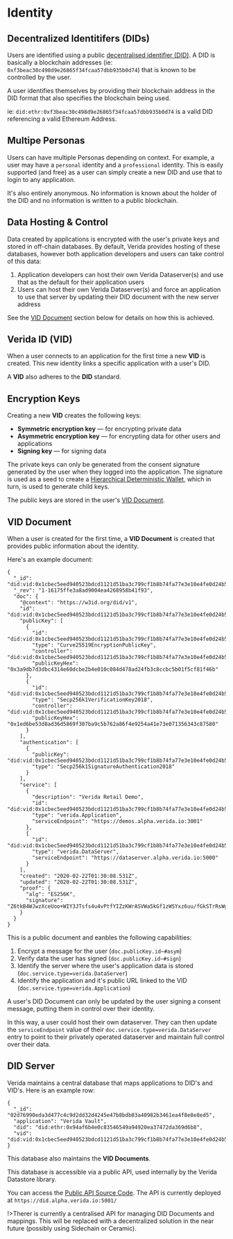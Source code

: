 # Identity

## Decentralized Identitifers (DIDs)

Users are identified using a public [decentralised identifier (DID)](https://w3c.github.io/did-core/). A DID is basically a blockchain addresses (ie: `0xf3beac30c498d9e26865f34fcaa57dbb935b0d74`) that is known to be controlled by the user.

A user identifies themselves by providing their blockchain address in the DID format that also specifies the blockchain being used.

ie: `did:ethr:0xf3beac30c498d9e26865f34fcaa57dbb935b0d74` is a valid DID referencing a valid Ethereum Address.

## Multipe Personas

Users can have multiple Personas depending on context. For example, a user may have a `personal` identity and a `professional` identity. This is easily supported (and free) as a user can simply create a new DID and use that to login to any application.

It's also entirely anonymous. No information is known about the holder of the DID and no information is written to a public blockchain.

## Data Hosting &amp; Control

Data created by applications is encrypted with the user's private keys and stored in off-chain databases. By default, Verida provides hosting of these databases, however both application developers and users can take control of this data:

1. Application developers can host their own Verida Dataserver(s) and use that as the default for their application users
2. Users can host their own Verida Dataserver(s) and force an application to use that server by updating their DID document with the new server address

See the [VID Document](#vid-document) section below for details on how this is achieved.

## Verida ID (VID)

When a user connects to an application for the first time a new **VID** is created. This new identity links a specific application with a user's DID.

A **VID** also adheres to the **DID** standard.

## Encryption Keys

Creating a new **VID** creates the following keys:

- **Symmetric encryption key** &mdash; for encrypting private data
- **Asymmetric encryption key** &mdash; for encrypting data for other users and applications
- **Signing key** &mdash; for signing data

The private keys can only be generated from the consent signature generated by the user when they logged into the application. The signature is used as a seed to create a [Hierarchical Deterministic Wallet](https://www.investopedia.com/terms/h/hd-wallet-hierarchical-deterministic-wallet.asp), which in turn, is used to generate child keys.

The public keys are stored in the user's [VID Document](#vid-document).

## VID Document

When a user is created for the first time, a **VID Document** is created that provides public information about the identity.

Here's an example document:

```
{
  "_id": "did:vid:0x1cbec5eed940523bdcd1121d51ba3c799cf1b8b74fa77e3e10e4fe0d24b5e772",
  "_rev": "1-16175ffe3a8ad9004ea4268958b41f93",
  "doc": {
    "@context": "https://w3id.org/did/v1",
    "id": "did:vid:0x1cbec5eed940523bdcd1121d51ba3c799cf1b8b74fa77e3e10e4fe0d24b5e772",
    "publicKey": [
      {
        "id": "did:vid:0x1cbec5eed940523bdcd1121d51ba3c799cf1b8b74fa77e3e10e4fe0d24b5e772#asym",
        "type": "Curve25519EncryptionPublicKey",
        "controller": "did:vid:0x1cbec5eed940523bdcd1121d51ba3c799cf1b8b74fa77e3e10e4fe0d24b5e772",
        "publicKeyHex": "0x3a9db7d3dbc4314e60dcbe2b4e010c084d478ad24fb3c8ccbc5b01f5cf81f46b"
      },
      {
        "id": "did:vid:0x1cbec5eed940523bdcd1121d51ba3c799cf1b8b74fa77e3e10e4fe0d24b5e772#sign",
        "type": "Secp256k1VerificationKey2018",
        "controller": "did:vid:0x1cbec5eed940523bdcd1121d51ba3c799cf1b8b74fa77e3e10e4fe0d24b5e772",
        "publicKeyHex": "0x1ed6be53d8ad36d5869f307ba9c5b762a86f4e9254a41e73e071356343c87580"
      }
    ],
    "authentication": [
      {
        "publicKey": "did:vid:0x1cbec5eed940523bdcd1121d51ba3c799cf1b8b74fa77e3e10e4fe0d24b5e772#sign",
        "type": "Secp256k1SignatureAuthentication2018"
      }
    ],
    "service": [
      {
        "description": "Verida Retail Demo",
        "id": "did:vid:0x1cbec5eed940523bdcd1121d51ba3c799cf1b8b74fa77e3e10e4fe0d24b5e772#application",
        "type": "verida.Application",
        "serviceEndpoint": "https://demos.alpha.verida.io:3001"
      },
      {
        "id": "did:vid:0x1cbec5eed940523bdcd1121d51ba3c799cf1b8b74fa77e3e10e4fe0d24b5e772#dataserver",
        "type": "verida.DataServer",
        "serviceEndpoint": "https://dataserver.alpha.verida.io:5000"
      }
    ],
    "created": "2020-02-22T01:30:08.531Z",
    "updated": "2020-02-22T01:30:08.531Z",
    "proof": {
      "alg": "ES256K",
      "signature": "Z6tkB4WJwzXceUoo+WIY3JTsfs4u4vPtfYIZzKWrASVWa5kGf1zWSYxz6uu/fGkSTrRsWgU78f9ppLtG/0lxDw=="
    }
  }
}
```

This is a public document and eanbles the following capabilities:

1. Encrypt a message for the user (`doc.publicKey.id~#asym`)
1. Verify data the user has signed (`doc.publicKey.id~#sign`)
1. Identify the server where the user's application data is stored (`doc.service.type=verida.DataServer`)
1. Identify the application and it's public URL linked to the VID (`doc.service.type=verida.Application`)

A user's DID Document can only be updated by the user signing a consent message, putting them in control over their identity.

In this way, a user could host their own dataserver. They can then update the `serviceEndpoint` value of their `doc.service.type=verida.DataServer` entry to point to their privately operated dataserver and maintain full control over their data.

## DID Server

Verida maintains a central database that maps applications to DID's and VID's. Here is an example row:

```
{
  "_id": "02d76990eda3d477c4c9d2dd32d4245e47b8bdb03a40982b3461ea4f8e8e8ed5",
  "application": "Verida Vault",
  "did": "did:ethr:0x94af6b4e0c83546549a94920ea37472da369d6b8",
  "vid": "did:vid:0x1cbec5eed940523bdcd1121d51ba3c799cf1b8b74fa77e3e10e4fe0d24b5e772"
}
```

This database also maintains the **VID Documents**.

This database is accessible via a public API, used internally by the Verida Datastore library.

You can access the [Public API Source Code](https://github.com/verida/did-server). The API is currently deployed at `https://did.alpha.verida.io:5001/`

!>Therer is currently a centralised API for managing DID Documents and mappings. This will be replaced with a decentralized solution in the near future (possibly using Sidechain or Ceramic).